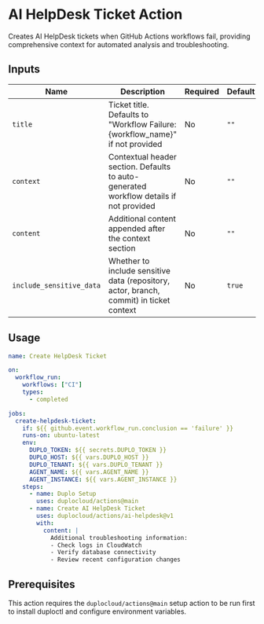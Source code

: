 # AI HelpDesk Ticket Action

Creates AI HelpDesk tickets when GitHub Actions workflows fail, providing comprehensive context for automated analysis and troubleshooting.

## Inputs

| Name | Description | Required | Default |
|------|-------------|----------|---------|
| `title` | Ticket title. Defaults to "Workflow Failure: {workflow_name}" if not provided | No | `""` |
| `context` | Contextual header section. Defaults to auto-generated workflow details if not provided | No | `""` |
| `content` | Additional content appended after the context section | No | `""` |
| `include_sensitive_data` | Whether to include sensitive data (repository, actor, branch, commit) in ticket context | No | `true` |

## Usage

```yaml
name: Create HelpDesk Ticket

on:
  workflow_run:
    workflows: ["CI"]
    types:
      - completed

jobs:
  create-helpdesk-ticket:
    if: ${{ github.event.workflow_run.conclusion == 'failure' }}
    runs-on: ubuntu-latest
    env:
      DUPLO_TOKEN: ${{ secrets.DUPLO_TOKEN }}
      DUPLO_HOST: ${{ vars.DUPLO_HOST }}
      DUPLO_TENANT: ${{ vars.DUPLO_TENANT }}
      AGENT_NAME: ${{ vars.AGENT_NAME }}
      AGENT_INSTANCE: ${{ vars.AGENT_INSTANCE }}
    steps:
      - name: Duplo Setup
        uses: duplocloud/actions@main
      - name: Create AI HelpDesk Ticket
        uses: duplocloud/actions/ai-helpdesk@v1
        with:
          content: |
            Additional troubleshooting information:
            - Check logs in CloudWatch
            - Verify database connectivity
            - Review recent configuration changes
```

## Prerequisites

This action requires the `duplocloud/actions@main` setup action to be run first to install duploctl and configure environment variables.
